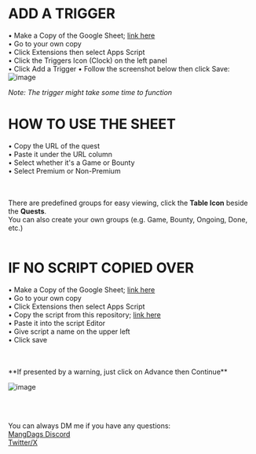 # ADD A TRIGGER
• Make a Copy of the Google Sheet; [link here](https://docs.google.com/spreadsheets/d/1-KR7fqCPaNsfOYwj7UvKzx_k8HaBc2uKHvy285irvIw/edit?usp=sharing) <br />
• Go to your own copy<br />
• Click Extensions then select Apps Script<br />
• Click the Triggers Icon (Clock) on the left panel<br />
• Click Add a Trigger
• Follow the screenshot below then click Save: <br />
![image](https://github.com/user-attachments/assets/3d8d386b-185d-4b47-ac4c-3f2e52c4ad38)

*Note: The trigger might take some time to function*

# HOW TO USE THE SHEET
• Copy the URL of the quest<br />
• Paste it under the URL column<br />
• Select whether it's a Game or Bounty<br />
• Select Premium or Non-Premium<br />
<br /><br />

There are predefined groups for easy viewing, click the **Table Icon** beside the **Quests**.<br />
You can also create your own groups (e.g. Game, Bounty, Ongoing, Done, etc.)<br />
<br />

# IF NO SCRIPT COPIED OVER
• Make a Copy of the Google Sheet; [link here](https://docs.google.com/spreadsheets/d/1-KR7fqCPaNsfOYwj7UvKzx_k8HaBc2uKHvy285irvIw/edit?usp=sharing)<br />
• Go to your own copy<br />
• Click Extensions then select Apps Script<br />
• Copy the script from this repository; [link here](https://github.com/mangdags/ygg-tracker-script/blob/main/script.gs) <br />
• Paste it into the script Editor<br />
• Give script a name on the upper left<br />
• Click save<br /><br />

<br />
**If presented by a warning, just click on Advance then Continue** <br />

![image](https://github.com/user-attachments/assets/a718f849-8766-4745-bddf-bbbcf9c74b20)

<br /><br />

You can always DM me if you have any questions:<br />
[MangDags Discord](https://discord.com/users/478517550431338507)<br />
[Twitter/X](https://twitter.com/mangdags)
